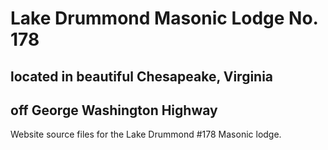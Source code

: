 # Lake Drummond Masonic Lodge No. 178
## located in beautiful Chesapeake, Virginia
## off George Washington Highway

Website source files for the Lake Drummond #178 Masonic lodge.
